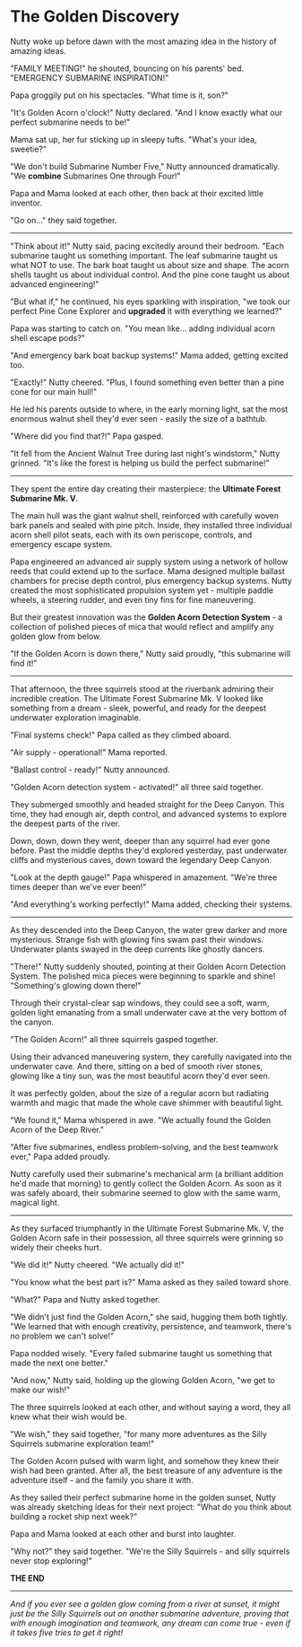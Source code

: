 # The Golden Discovery

Nutty woke up before dawn with the most amazing idea in the history of amazing ideas.

"FAMILY MEETING!" he shouted, bouncing on his parents' bed. "EMERGENCY SUBMARINE INSPIRATION!"

Papa groggily put on his spectacles. "What time is it, son?"

"It's Golden Acorn o'clock!" Nutty declared. "And I know exactly what our perfect submarine needs to be!"

Mama sat up, her fur sticking up in sleepy tufts. "What's your idea, sweetie?"

"We don't build Submarine Number Five," Nutty announced dramatically. "We **combine** Submarines One through Four!"

Papa and Mama looked at each other, then back at their excited little inventor.

"Go on..." they said together.

---

"Think about it!" Nutty said, pacing excitedly around their bedroom. "Each submarine taught us something important. The leaf submarine taught us what NOT to use. The bark boat taught us about size and shape. The acorn shells taught us about individual control. And the pine cone taught us about advanced engineering!"

"But what if," he continued, his eyes sparkling with inspiration, "we took our perfect Pine Cone Explorer and **upgraded** it with everything we learned?"

Papa was starting to catch on. "You mean like... adding individual acorn shell escape pods?"

"And emergency bark boat backup systems!" Mama added, getting excited too.

"Exactly!" Nutty cheered. "Plus, I found something even better than a pine cone for our main hull!"

He led his parents outside to where, in the early morning light, sat the most enormous walnut shell they'd ever seen - easily the size of a bathtub.

"Where did you find that?!" Papa gasped.

"It fell from the Ancient Walnut Tree during last night's windstorm," Nutty grinned. "It's like the forest is helping us build the perfect submarine!"

---

They spent the entire day creating their masterpiece: the **Ultimate Forest Submarine Mk. V**.

The main hull was the giant walnut shell, reinforced with carefully woven bark panels and sealed with pine pitch. Inside, they installed three individual acorn shell pilot seats, each with its own periscope, controls, and emergency escape system.

Papa engineered an advanced air supply system using a network of hollow reeds that could extend up to the surface. Mama designed multiple ballast chambers for precise depth control, plus emergency backup systems. Nutty created the most sophisticated propulsion system yet - multiple paddle wheels, a steering rudder, and even tiny fins for fine maneuvering.

But their greatest innovation was the **Golden Acorn Detection System** - a collection of polished pieces of mica that would reflect and amplify any golden glow from below.

"If the Golden Acorn is down there," Nutty said proudly, "this submarine will find it!"

---

That afternoon, the three squirrels stood at the riverbank admiring their incredible creation. The Ultimate Forest Submarine Mk. V looked like something from a dream - sleek, powerful, and ready for the deepest underwater exploration imaginable.

"Final systems check!" Papa called as they climbed aboard.

"Air supply - operational!" Mama reported.

"Ballast control - ready!" Nutty announced.

"Golden Acorn detection system - activated!" all three said together.

They submerged smoothly and headed straight for the Deep Canyon. This time, they had enough air, depth control, and advanced systems to explore the deepest parts of the river.

Down, down, down they went, deeper than any squirrel had ever gone before. Past the middle depths they'd explored yesterday, past underwater cliffs and mysterious caves, down toward the legendary Deep Canyon.

"Look at the depth gauge!" Papa whispered in amazement. "We're three times deeper than we've ever been!"

"And everything's working perfectly!" Mama added, checking their systems.

---

As they descended into the Deep Canyon, the water grew darker and more mysterious. Strange fish with glowing fins swam past their windows. Underwater plants swayed in the deep currents like ghostly dancers.

"There!" Nutty suddenly shouted, pointing at their Golden Acorn Detection System. The polished mica pieces were beginning to sparkle and shine! "Something's glowing down there!"

Through their crystal-clear sap windows, they could see a soft, warm, golden light emanating from a small underwater cave at the very bottom of the canyon.

"The Golden Acorn!" all three squirrels gasped together.

Using their advanced maneuvering system, they carefully navigated into the underwater cave. And there, sitting on a bed of smooth river stones, glowing like a tiny sun, was the most beautiful acorn they'd ever seen.

It was perfectly golden, about the size of a regular acorn but radiating warmth and magic that made the whole cave shimmer with beautiful light.

"We found it," Mama whispered in awe. "We actually found the Golden Acorn of the Deep River."

"After five submarines, endless problem-solving, and the best teamwork ever," Papa added proudly.

Nutty carefully used their submarine's mechanical arm (a brilliant addition he'd made that morning) to gently collect the Golden Acorn. As soon as it was safely aboard, their submarine seemed to glow with the same warm, magical light.

---

As they surfaced triumphantly in the Ultimate Forest Submarine Mk. V, the Golden Acorn safe in their possession, all three squirrels were grinning so widely their cheeks hurt.

"We did it!" Nutty cheered. "We actually did it!"

"You know what the best part is?" Mama asked as they sailed toward shore.

"What?" Papa and Nutty asked together.

"We didn't just find the Golden Acorn," she said, hugging them both tightly. "We learned that with enough creativity, persistence, and teamwork, there's no problem we can't solve!"

Papa nodded wisely. "Every failed submarine taught us something that made the next one better."

"And now," Nutty said, holding up the glowing Golden Acorn, "we get to make our wish!"

The three squirrels looked at each other, and without saying a word, they all knew what their wish would be.

"We wish," they said together, "for many more adventures as the Silly Squirrels submarine exploration team!"

The Golden Acorn pulsed with warm light, and somehow they knew their wish had been granted. After all, the best treasure of any adventure is the adventure itself - and the family you share it with.

As they sailed their perfect submarine home in the golden sunset, Nutty was already sketching ideas for their next project: "What do you think about building a rocket ship next week?"

Papa and Mama looked at each other and burst into laughter.

"Why not?" they said together. "We're the Silly Squirrels - and silly squirrels never stop exploring!"

**THE END**

---

*And if you ever see a golden glow coming from a river at sunset, it might just be the Silly Squirrels out on another submarine adventure, proving that with enough imagination and teamwork, any dream can come true - even if it takes five tries to get it right!*